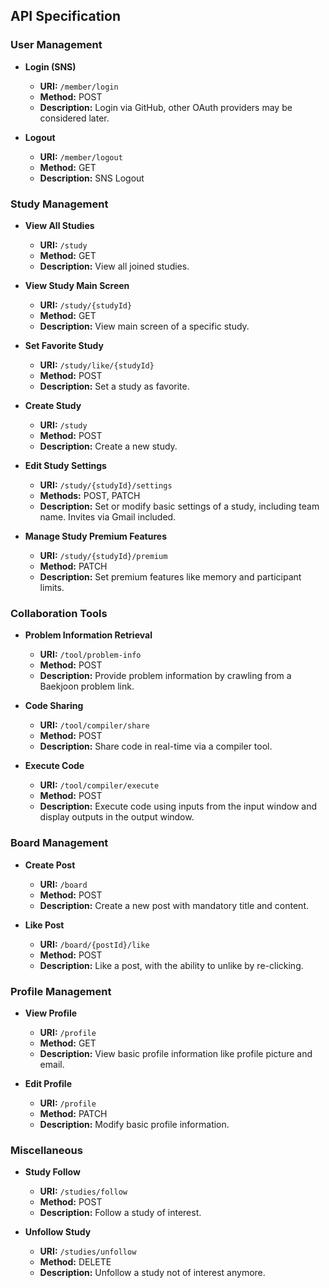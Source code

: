 ## API Specification

### User Management

- **Login (SNS)**

  - **URI:** `/member/login`
  - **Method:** POST
  - **Description:** Login via GitHub, other OAuth providers may be considered later.

- **Logout**
  - **URI:** `/member/logout`
  - **Method:** GET
  - **Description:** SNS Logout

### Study Management

- **View All Studies**

  - **URI:** `/study`
  - **Method:** GET
  - **Description:** View all joined studies.

- **View Study Main Screen**

  - **URI:** `/study/{studyId}`
  - **Method:** GET
  - **Description:** View main screen of a specific study.

- **Set Favorite Study**

  - **URI:** `/study/like/{studyId}`
  - **Method:** POST
  - **Description:** Set a study as favorite.

- **Create Study**

  - **URI:** `/study`
  - **Method:** POST
  - **Description:** Create a new study.

- **Edit Study Settings**

  - **URI:** `/study/{studyId}/settings`
  - **Methods:** POST, PATCH
  - **Description:** Set or modify basic settings of a study, including team name. Invites via Gmail included.

- **Manage Study Premium Features**
  - **URI:** `/study/{studyId}/premium`
  - **Method:** PATCH
  - **Description:** Set premium features like memory and participant limits.

### Collaboration Tools

- **Problem Information Retrieval**

  - **URI:** `/tool/problem-info`
  - **Method:** POST
  - **Description:** Provide problem information by crawling from a Baekjoon problem link.

- **Code Sharing**

  - **URI:** `/tool/compiler/share`
  - **Method:** POST
  - **Description:** Share code in real-time via a compiler tool.

- **Execute Code**
  - **URI:** `/tool/compiler/execute`
  - **Method:** POST
  - **Description:** Execute code using inputs from the input window and display outputs in the output window.

### Board Management

- **Create Post**

  - **URI:** `/board`
  - **Method:** POST
  - **Description:** Create a new post with mandatory title and content.

- **Like Post**
  - **URI:** `/board/{postId}/like`
  - **Method:** POST
  - **Description:** Like a post, with the ability to unlike by re-clicking.

### Profile Management

- **View Profile**

  - **URI:** `/profile`
  - **Method:** GET
  - **Description:** View basic profile information like profile picture and email.

- **Edit Profile**
  - **URI:** `/profile`
  - **Method:** PATCH
  - **Description:** Modify basic profile information.

### Miscellaneous

- **Study Follow**

  - **URI:** `/studies/follow`
  - **Method:** POST
  - **Description:** Follow a study of interest.

- **Unfollow Study**
  - **URI:** `/studies/unfollow`
  - **Method:** DELETE
  - **Description:** Unfollow a study not of interest anymore.

